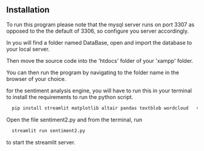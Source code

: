 
## Installation

To run this program please note that the mysql server runs on port 3307 as opposed to the the default of 3306, so configure you server accordingly.

In you will find a folder named DataBase, open and import the database to your local server.

Then move the source code into the 'htdocs' folder of your 'xampp' folder.

You can then run the program by navigating to the folder name in the browser of your choice.


for the sentiment analysis engine, you will have to run this in your terminal to install the requirements to run the python script.

```bash
  pip install streamlit matplotlib altair pandas textblob wordcloud   vaderSentiment
```

Open the file sentiment2.py and from the terminal, run
```bash
  streamlit run sentiment2.py
```
to start the streamlit server.
